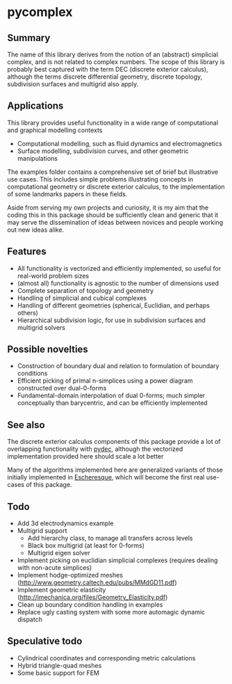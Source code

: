 pycomplex
=========

Summary
-------
The name of this library derives from the notion of an (abstract) simplicial complex, and is not related to complex numbers.
The scope of this library is probably best captured with the term DEC (discrete exterior calculus),
although the terms discrete differential geometry, discrete topology, subdivision surfaces and multigrid also apply.

Applications
------------
This library provides useful functionality in a wide range of computational and graphical modelling contexts
- Computational modelling, such as fluid dynamics and electromagnetics
- Surface modelling, subdivision curves, and other geometric manipulations

The examples folder contains a comprehensive set of brief but illustrative use cases.
This includes simple problems illustrating concepts in computational geometry or discrete exterior calculus,
to the implementation of some landmarks papers in these fields.

Aside from serving my own projects and curiosity, it is my aim that the coding this in this package should be sufficiently clean and generic
that it may serve the dissemination of ideas between novices and people working out new ideas alike.

Features
--------
- All functionality is vectorized and efficiently implemented, so useful for real-world problem sizes
- (almost all) functionality is agnostic to the number of dimensions used
- Complete separation of topology and geometry
- Handling of simplicial and cubical complexes
- Handling of different geometries (spherical, Euclidian, and perhaps others)
- Hierarchical subdivision logic, for use in subdivision surfaces and multigrid solvers

Possible novelties
------------------
- Construction of boundary dual and relation to formulation of boundary conditions
- Efficient picking of primal n-simplices using a power diagram constructed over dual-0-forms
- Fundamental-domain interpolation of dual 0-forms; much simpler conceptually than barycentric, and can be efficiently implemented

See also
--------
The discrete exterior calculus components of this package provide a lot of overlapping functionality with <a href="https://github.com/hirani/pydec">pydec</a>,
although the vectorized implementation provided here should scale a lot better

Many of the algorithms implemented here are generalized variants of those initially implemented in <a href="https://github.com/EelcoHoogendoorn/Escheresque">Escheresque</a>,
which will become the first real use-cases of this package.

Todo
----
- Add 3d electrodynamics example
- Multigrid support
    - Add hierarchy class, to manage all transfers across levels
    - Black box multigrid (at least for 0-forms)
    - Multigrid eigen solver
- Implement picking on euclidian simplicial complexes (requires dealing with non-acute simplices)
- Implement hodge-optimized meshes (http://www.geometry.caltech.edu/pubs/MMdGD11.pdf)
- Implement geometric elasticity (http://imechanica.org/files/Geometry_Elasticity.pdf)
- Clean up boundary condition handling in examples
- Replace ugly casting system with some more automagic dynamic dispatch

Speculative todo
----------------
- Cylindrical coordinates and corresponding metric calculations
- Hybrid triangle-quad meshes
- Some basic support for FEM